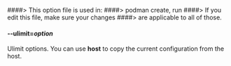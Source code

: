 ####> This option file is used in:
####>   podman create, run
####> If you edit this file, make sure your changes
####> are applicable to all of those.
#### **--ulimit**=*option*

Ulimit options. You can use **host** to copy the current configuration from the host.

